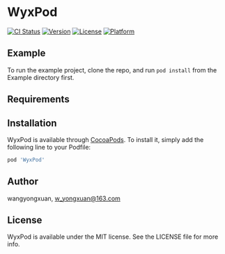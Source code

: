 # WyxPod

[![CI Status](https://img.shields.io/travis/wangyongxuan/WyxPod.svg?style=flat)](https://travis-ci.org/wangyongxuan/WyxPod)
[![Version](https://img.shields.io/cocoapods/v/WyxPod.svg?style=flat)](https://cocoapods.org/pods/WyxPod)
[![License](https://img.shields.io/cocoapods/l/WyxPod.svg?style=flat)](https://cocoapods.org/pods/WyxPod)
[![Platform](https://img.shields.io/cocoapods/p/WyxPod.svg?style=flat)](https://cocoapods.org/pods/WyxPod)

## Example

To run the example project, clone the repo, and run `pod install` from the Example directory first.

## Requirements

## Installation

WyxPod is available through [CocoaPods](https://cocoapods.org). To install
it, simply add the following line to your Podfile:

```ruby
pod 'WyxPod'
```

## Author

wangyongxuan, w_yongxuan@163.com

## License

WyxPod is available under the MIT license. See the LICENSE file for more info.
